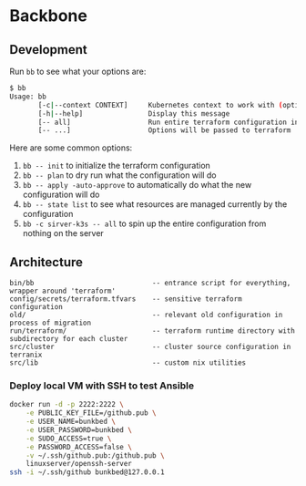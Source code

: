 # Backbone

## Development

Run `bb` to see what your options are:

``` sh
$ bb
Usage: bb
       [-c|--context CONTEXT]     Kubernetes context to work with (options: k3d-bunkbed sirver-k3s sirver-k8s)
       [-h|--help]                Display this message
       [-- all]                   Run entire terraform configuration in phases
       [-- ...]                   Options will be passed to terraform
```

Here are some common options:

1. `bb -- init` to initialize the terraform configuration
2. `bb -- plan` to dry run what the configuration will do
3. `bb -- apply -auto-approve` to automatically do what the new configuration will do
4. `bb -- state list` to see what resources are managed currently by the configuration
5. `bb -c sirver-k3s -- all` to spin up the entire configuration from nothing on the server

## Architecture

```text
bin/bb                             -- entrance script for everything, wrapper around 'terraform'
config/secrets/terraform.tfvars    -- sensitive terraform configuration
old/                               -- relevant old configuration in process of migration
run/terraform/                     -- terraform runtime directory with subdirectory for each cluster
src/cluster                        -- cluster source configuration in terranix
src/lib                            -- custom nix utilities
```

### Deploy local VM with SSH to test Ansible

```sh
docker run -d -p 2222:2222 \
    -e PUBLIC_KEY_FILE=/github.pub \
    -e USER_NAME=bunkbed \
    -e USER_PASSWORD=bunkbed \
    -e SUDO_ACCESS=true \
    -e PASSWORD_ACCESS=false \
    -v ~/.ssh/github.pub:/github.pub \
    linuxserver/openssh-server
ssh -i ~/.ssh/github bunkbed@127.0.0.1
```
